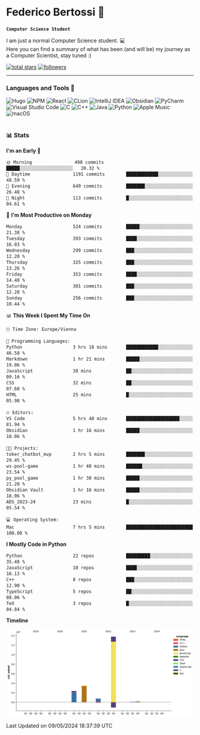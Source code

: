 # Federico Bertossi 🚀

**`Computer Science Student`**

[//]: # (Thanks to @ForrestKnight for the inspiration.)

<!-- TODO: Insert a banner image -->

I am just a normal Computer Science student. 💻 </br>
Here you can find a summary of what has been (and will be) my journey as a Computer Scientist, stay tuned :)

   <p>
      <a href="https://github.com/mrBymax?tab=repositories&sort=stargazers">
         <img alt="total stars" title="Total stars on GitHub" src="https://custom-icon-badges.demolab.com/github/stars/mrBymax?color=55960c&style=for-the-badge&labelColor=488207&logo=star"/></a>
<a href="https://github.com/mrBymax?tab=followers">
         <img alt="followers" title="Follow me on Github" src="https://custom-icon-badges.demolab.com/github/followers/mrBymax?color=236ad3&labelColor=1155ba&style=for-the-badge&logo=person-add&label=Follow&logoColor=white"/></a>
   </p>

---

<!-- TODO: Insert a GIF -->
### Languages and Tools 🧰

<!-- TODO: Change it with shields -->
![Hugo](https://img.shields.io/badge/Hugo-black.svg?style=for-the-badge&logo=Hugo)
![NPM](https://img.shields.io/badge/NPM-%23CB3837.svg?style=for-the-badge&logo=npm&logoColor=white)
![React](https://img.shields.io/badge/react-%2320232a.svg?style=for-the-badge&logo=react&logoColor=%2361DAFB)
![CLion](https://img.shields.io/badge/CLion-black?style=for-the-badge&logo=clion&logoColor=white)
![IntelliJ IDEA](https://img.shields.io/badge/IntelliJIDEA-000000.svg?style=for-the-badge&logo=intellij-idea&logoColor=white)
![Obsidian](https://img.shields.io/badge/Obsidian-%23483699.svg?style=for-the-badge&logo=obsidian&logoColor=white)
![PyCharm](https://img.shields.io/badge/pycharm-143?style=for-the-badge&logo=pycharm&logoColor=black&color=black&labelColor=green)
![Visual Studio Code](https://img.shields.io/badge/Visual%20Studio%20Code-0078d7.svg?style=for-the-badge&logo=visual-studio-code&logoColor=white)
![C](https://img.shields.io/badge/c-%2300599C.svg?style=for-the-badge&logo=c&logoColor=white)
![C++](https://img.shields.io/badge/c++-%2300599C.svg?style=for-the-badge&logo=c%2B%2B&logoColor=white)
![Java](https://img.shields.io/badge/java-%23ED8B00.svg?style=for-the-badge&logo=openjdk&logoColor=white)
![Python](https://img.shields.io/badge/python-3670A0?style=for-the-badge&logo=python&logoColor=ffdd54)
![Apple Music](https://img.shields.io/badge/Apple_Music-9933CC?style=for-the-badge&logo=apple-music&logoColor=white)
![macOS](https://img.shields.io/badge/mac%20os-000000?style=for-the-badge&logo=macos&logoColor=F0F0F0)


#

### 📊 Stats

<!-- ![My GitHub stats](https://github-readme-stats.vercel.app/api?username=mrBymax&show_icons=true&theme=dracula) -->


<!--START_SECTION:waka-->
**I'm an Early 🐤** 

```text
🌞 Morning                498 commits         █████░░░░░░░░░░░░░░░░░░░░   20.32 % 
🌆 Daytime                1191 commits        ████████████░░░░░░░░░░░░░   48.59 % 
🌃 Evening                649 commits         ███████░░░░░░░░░░░░░░░░░░   26.48 % 
🌙 Night                  113 commits         █░░░░░░░░░░░░░░░░░░░░░░░░   04.61 % 
```
📅 **I'm Most Productive on Monday** 

```text
Monday                   524 commits         █████░░░░░░░░░░░░░░░░░░░░   21.38 % 
Tuesday                  393 commits         ████░░░░░░░░░░░░░░░░░░░░░   16.03 % 
Wednesday                299 commits         ███░░░░░░░░░░░░░░░░░░░░░░   12.20 % 
Thursday                 325 commits         ███░░░░░░░░░░░░░░░░░░░░░░   13.26 % 
Friday                   353 commits         ████░░░░░░░░░░░░░░░░░░░░░   14.40 % 
Saturday                 301 commits         ███░░░░░░░░░░░░░░░░░░░░░░   12.28 % 
Sunday                   256 commits         ███░░░░░░░░░░░░░░░░░░░░░░   10.44 % 
```


📊 **This Week I Spent My Time On** 

```text
🕑︎ Time Zone: Europe/Vienna

💬 Programming Languages: 
Python                   3 hrs 18 mins       ████████████░░░░░░░░░░░░░   46.58 % 
Markdown                 1 hr 21 mins        █████░░░░░░░░░░░░░░░░░░░░   19.06 % 
JavaScript               38 mins             ██░░░░░░░░░░░░░░░░░░░░░░░   09.16 % 
CSS                      32 mins             ██░░░░░░░░░░░░░░░░░░░░░░░   07.60 % 
HTML                     25 mins             █░░░░░░░░░░░░░░░░░░░░░░░░   05.98 % 

🔥 Editors: 
VS Code                  5 hrs 48 mins       ████████████████████░░░░░   81.94 % 
Obsidian                 1 hr 16 mins        █████░░░░░░░░░░░░░░░░░░░░   18.06 % 

🐱‍💻 Projects: 
toker_chatbot_mvp        2 hrs 5 mins        ███████░░░░░░░░░░░░░░░░░░   29.45 % 
ws-pool-game             1 hr 40 mins        ██████░░░░░░░░░░░░░░░░░░░   23.54 % 
py_pool_game             1 hr 30 mins        █████░░░░░░░░░░░░░░░░░░░░   21.20 % 
Obsidian Vault           1 hr 16 mins        █████░░░░░░░░░░░░░░░░░░░░   18.06 % 
ADS_2023-24              23 mins             █░░░░░░░░░░░░░░░░░░░░░░░░   05.54 % 

💻 Operating System: 
Mac                      7 hrs 5 mins        █████████████████████████   100.00 % 
```

**I Mostly Code in Python** 

```text
Python                   22 repos            █████████░░░░░░░░░░░░░░░░   35.48 % 
JavaScript               10 repos            ████░░░░░░░░░░░░░░░░░░░░░   16.13 % 
C++                      8 repos             ███░░░░░░░░░░░░░░░░░░░░░░   12.90 % 
TypeScript               5 repos             ██░░░░░░░░░░░░░░░░░░░░░░░   08.06 % 
TeX                      3 repos             █░░░░░░░░░░░░░░░░░░░░░░░░   04.84 % 
```



**Timeline**

![Lines of Code chart](https://raw.githubusercontent.com/mrBymax/mrBymax/main/assets/bar_graph.png)


 Last Updated on 09/05/2024 18:37:39 UTC
<!--END_SECTION:waka-->


[linkedin]: https://linkedin.com/federico-bertossi
[website]:  https://www.federicobertossi.com

</details>
